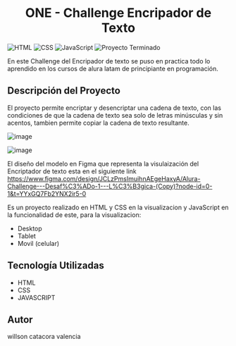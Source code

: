 <h1 align="center"> ONE - Challenge Encripador de Texto </h1>

![HTML](https://img.shields.io/badge/HTML-100%25-blue)
![CSS](https://img.shields.io/badge/CSS-100%25-blue)
![JavaScript](https://img.shields.io/badge/JavaScript-100%25-yellow)
![Proyecto Terminado](https://img.shields.io/badge/Estado-Proyecto%20Terminado-brightgreen)

En este Challenge del Encripador de texto se puso en practica todo lo aprendido en los cursos de alura latam de principiante en programación.

## Descripción del Proyecto ##
El proyecto permite encriptar y desencriptar una cadena de texto, con las condiciones de que la cadena de texto sea solo de letras minúsculas y sin acentos, tambien permite copiar la cadena de texto resultante.

![image](https://github.com/user-attachments/assets/8e11097d-6cae-4d49-a111-4033d7f9e401)

![image](https://github.com/user-attachments/assets/35c600d4-04c3-43ec-9b13-8a7d26ddf6cc)

El diseño del modelo en Figma que representa la visulaización del Encriptador de texto esta en el siguiente link  
https://www.figma.com/design/JCLzPmsImuihnAEgeHaxyA/Alura-Challenge---Desaf%C3%ADo-1---L%C3%B3gica-(Copy)?node-id=0-1&t=YYxGQ7Fb2YNX2ir5-0


Es un proyecto realizado en HTML y CSS en la visualizacion y JavaScript en la funcionalidad de este, para la visualizacion:
- Desktop
- Tablet
- Movil (celular)


##  Tecnología Utilizadas ##
- HTML
- CSS
- JAVASCRIPT

## Autor ##
willson catacora valencia

